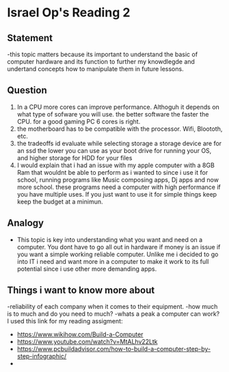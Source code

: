 # Israel Op's Reading 2

## Statement
-this topic matters because its important to understand the basic of computer hardware and its function to further my knowdlegde and undertand concepts how to manipulate them in future lessons.
## Question
1. In a CPU more cores can improve performance. Althoguh it depends on what type of sofware you will use. the better software the faster the CPU. for a good gaming PC 6 cores is right.
2. the motherboard has to be compatible with the processor. Wifi, Bloototh, etc.
3. the tradeoffs id evaluate while selecting storage a storage device are for an ssd the lower you can use as your boot drive for running your OS, and higher storage for HDD for your files
4. I would explain that i had an issue with my apple computer with a 8GB Ram that wouldnt be able to perform as i wanted to since i use it for school, running programs like Music composing apps, Dj apps and now more school. these programs need a computer with high performance if you have multiple uses. If you just want to use it for simple things keep keep the budget at a minimun.
## Analogy 
- This topic is key into understanding what you want and need on a computer. You dont have to go all out in hardware if money is an issue if you want a simple working reliable computer. Unlike me i decided to go into IT i need and want more in a computer to make it work to its full potential since i use other more demanding apps.

## Things i want to know more about
-reliability of each company when it comes to their equipment.
-how much is to much and do you need to much?
-whats a peak a computer can work?
I used this link for my reading assigment:
- https://www.wikihow.com/Build-a-Computer
- https://www.youtube.com/watch?v=MtALhv22Ltk
- https://www.pcbuildadvisor.com/how-to-build-a-computer-step-by-step-infographic/
- 

